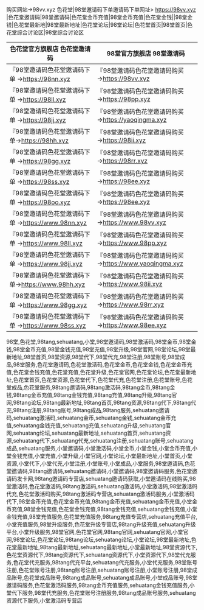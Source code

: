 购买网站→98vv.xyz 色花堂|98堂邀请码下单邀请码下单网址> https://98vv.xyz |色花堂邀请码|98堂邀请码|色花堂金币充值|98堂金币充值|色花堂金钱||98堂金钱|色花堂最新地|98堂最新地址|色花堂论坛|98堂论坛|色花堂首页|98堂首页|色花堂综合讨论区|98堂综合讨论区



 | 色花堂官方旗舰店 色花堂邀请码                             | 98堂官方旗舰店 98堂邀请码                              |
 | --------------------------------------------------------- | ------------------------------------------------------ |
 | 『98堂邀请码色花堂邀请码下单 →https://98nn.xyz          | 『98堂邀请码色花堂邀请码购买→https://98vv.xyz            |
 | 『98堂邀请码色花堂邀请码下单 →https://98ll.xyz          | 『98堂邀请码色花堂邀请码购买→https://98pp.xyz           |
 | 『98堂邀请码色花堂邀请码下单 →https://98jj.xyz           | 『98堂邀请码色花堂邀请码购买→https://yaoqingma.xyz           |
 | 『98堂邀请码色花堂邀请码下单→https://98hh.xyz            | 『98堂邀请码色花堂邀请码购买 →https://98ii.xyz          |
 | 『98堂邀请码色花堂邀请码下单 →https://98gg.xyz                 | 『98堂邀请码色花堂邀请码购买→https://98rr.xyz            |
 | 『98堂邀请码色花堂邀请码下单 →https://98ss.xyz               | 『98堂邀请码色花堂邀请码购买→https://98ee.xyz         |
 | 『98堂邀请码色花堂邀请码下单 →https://98oo.xyz              | 『98堂邀请码色花堂邀请码购买→https://98ee.xyz         |
 | 『98堂邀请码色花堂邀请码下单 →https://www.98nn.xyz          | 『98堂邀请码色花堂邀请码购买→https://www.98vv.xyz            |
 | 『98堂邀请码色花堂邀请码下单 →https://www.98ll.xyz        | 『98堂邀请码色花堂邀请码购买→https://www.98pp.xyz           |
 | 『98堂邀请码色花堂邀请码下单 →https://www.98jj.xyz        | 『98堂邀请码色花堂邀请码购买→https://www.yaoqingma.xyz           |
 | 『98堂邀请码色花堂邀请码下单→https://www.98hh.xyz            | 『98堂邀请码色花堂邀请码购买 →https://www.98ii.xyz          |
 | 『98堂邀请码色花堂邀请码下单 →https://www.98gg.xyz                 | 『98堂邀请码色花堂邀请码购买→https://www.98rr.xyz            |
 | 『98堂邀请码色花堂邀请码下单 →https://www.98ss.xyz               | 『98堂邀请码色花堂邀请码购买→https://www.98ee.xyz         |


98堂,色花堂,98tang,sehuatang,小堂,98堂邀请码,98堂激活码,98堂金币,98堂金钱,98堂金币充值,98堂金钱充值,98堂充值,98堂升级,98堂官网,98堂论坛,98堂最新地址,98堂首页,98堂资源,98堂代下,98堂代充,98堂注册,98堂账号,98堂成品,98堂服务,色花堂邀请码,色花堂激活码,色花堂金币,色花堂金钱,色花堂金币充值,色花堂金钱充值,色花堂充值,色花堂升级,色花堂官网,色花堂论坛,色花堂最新地址,色花堂首页,色花堂资源,色花堂代下,色花堂代充,色花堂注册,色花堂账号,色花堂成品,色花堂服务,98tang邀请码,98tang激活码,98tang金币,98tang金钱,98tang金币充值,98tang金钱充值,98tang充值,98tang升级,98tang官网,98tang论坛,98tang最新地址,98tang首页,98tang资源,98tang代下,98tang代充,98tang注册,98tang账号,98tang成品,98tang服务,sehuatang邀请码,sehuatang激活码,sehuatang金币,sehuatang金钱,sehuatang金币充值,sehuatang金钱充值,sehuatang充值,sehuatang升级,sehuatang官网,sehuatang论坛,sehuatang最新地址,sehuatang首页,sehuatang资源,sehuatang代下,sehuatang代充,sehuatang注册,sehuatang账号,sehuatang成品,sehuatang服务,小堂邀请码,小堂激活码,小堂金币,小堂金钱,小堂金币充值,小堂金钱充值,小堂充值,小堂升级,小堂官网,小堂论坛,小堂最新地址,小堂首页,小堂资源,小堂代下,小堂代充,小堂注册,小堂账号,小堂成品,小堂服务,98堂邀请码,色花堂邀请码,98tang邀请码,sehuatang邀请码,小堂邀请码,98堂邀请码服务,色花堂邀请码发卡网,98tang邀请码专营店,sehuatang邀请码获取,小堂邀请码在线购买,98堂激活码,色花堂激活码,98tang激活码,sehuatang激活码,小堂激活码,98堂激活码代充,色花堂激活码购买,98tang激活码专营店,sehuatang激活码服务,小堂激活码代下,98堂金币充值,色花堂金币充值,98tang金币充值,sehuatang金币充值,小堂金币充值,98堂金钱充值,色花堂金钱充值,98tang金钱充值,sehuatang金钱充值,小堂金钱充值,98堂充值服务,色花堂充值服务,98tang充值专营店,sehuatang充值平台,小堂充值服务,98堂升级服务,色花堂升级专营店,98tang升级充值,sehuatang升级平台,小堂升级服务,98堂官网,色花堂官网,98tang官网,sehuatang官网,小堂官网,98堂论坛,色花堂论坛,98tang论坛,sehuatang论坛,小堂论坛,98堂最新地址,色花堂最新地址,98tang最新地址,sehuatang最新地址,小堂最新地址,98堂资源代下,色花堂资源代下,98tang资源代下,sehuatang资源代下,小堂资源代下,98堂代充服务,色花堂代充服务,98tang代充平台,sehuatang代充服务,小堂代充服务,98堂账号注册,色花堂账号注册,98tang账号注册,sehuatang账号注册,小堂账号注册,98堂成品账号,色花堂成品账号,98tang成品账号,sehuatang成品账号,小堂成品账号,98堂邀请码服务,色花堂激活码服务,98tang金币充值服务,sehuatang金钱充值服务,小堂代下服务,98堂代充服务,色花堂账号注册服务,98tang成品账号服务,sehuatang资源代下服务,小堂激活码专营店

          
           
